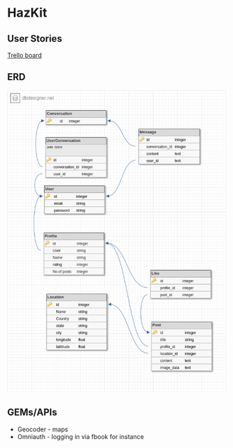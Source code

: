 # HazKit

## User Stories

[Trello board](https://trello.com/b/RUE22nsZ/outdoor-adventuretour-hazard-app)


## ERD

![ERD](app/assets/images/hazkit.png)

## GEMs/APIs

* Geocoder - maps
* Omniauth - logging in via fbook for instance